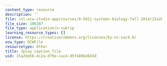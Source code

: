 ```yaml
---
content_type: resource
description: ''
file: /ol-ocw-studio-app/courses/8-591j-systems-biology-fall-2014/15a2be564c2ad79acac4d5f489b4634d_zJTVMkGe8-8.srt
file_size: 106387
file_type: application/x-subrip
learning_resource_types: []
license: https://creativecommons.org/licenses/by-nc-sa/4.0/
ocw_type: OCWFile
resourcetype: Other
title: 3play caption file
uid: 15a2be56-4c2a-d79a-cac4-d5f489b4634d
---
```

